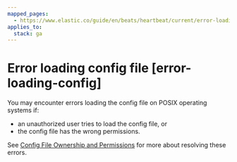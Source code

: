```yaml
---
mapped_pages:
  - https://www.elastic.co/guide/en/beats/heartbeat/current/error-loading-config.html
applies_to:
  stack: ga
---
```


# Error loading config file [error-loading-config]

You may encounter errors loading the config file on POSIX operating systems if:

* an unauthorized user tries to load the config file, or
* the config file has the wrong permissions.

See [Config File Ownership and Permissions](/reference/libbeat/config-file-permissions.md) for more about resolving these errors.

